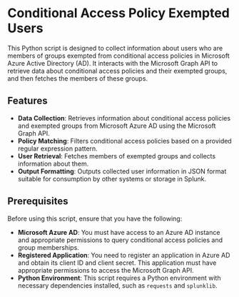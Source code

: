# Conditional Access Policy Exempted Users

This Python script is designed to collect information about users who are members of groups exempted from conditional access policies in Microsoft Azure Active Directory (AD). It interacts with the Microsoft Graph API to retrieve data about conditional access policies and their exempted groups, and then fetches the members of these groups.

## Features

- **Data Collection**: Retrieves information about conditional access policies and exempted groups from Microsoft Azure AD using the Microsoft Graph API.
- **Policy Matching**: Filters conditional access policies based on a provided regular expression pattern.
- **User Retrieval**: Fetches members of exempted groups and collects information about them.
- **Output Formatting**: Outputs collected user information in JSON format suitable for consumption by other systems or storage in Splunk.

## Prerequisites

Before using this script, ensure that you have the following:

- **Microsoft Azure AD**: You must have access to an Azure AD instance and appropriate permissions to query conditional access policies and group memberships.
- **Registered Application**: You need to register an application in Azure AD and obtain its client ID and client secret. This application must have appropriate permissions to access the Microsoft Graph API.
- **Python Environment**: This script requires a Python environment with necessary dependencies installed, such as `requests` and `splunklib`.
